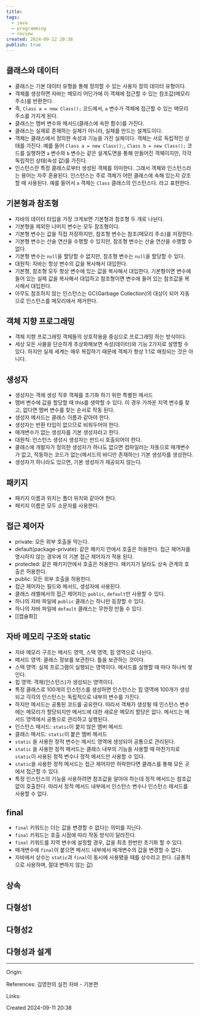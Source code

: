 ```yaml
---
title: 
tags:
  - java
  - programming
  - review
created: 2024-09-12 20:38
publish: true
---
```

## 클래스와 데이터
- 클래스는 기본 데이터 유형을 통해 정의할 수 있는 사용자 정의 데이터 유형이다.
- 객체를 생성하면 자바는 메모리 어딘가에 이 객체에 접근할 수 있는 참조값(메모리 주소)를 반환한다.
- 즉, `Class a = new Class();` 코드에서, `a` 변수가 객체에 접근할 수 있는 메모리 주소를 가지게 된다.
- 클래스는 멤버 변수와 메서드(클래스에 속한 함수)를 가진다.
- 클래스는 실제로 존재하는 실체가 아니라, 실체를 만드는 설계도이다.
- 객체는 클래스에서 정의한 속성과 기능을 가진 실체이다. 객체는 서로 독립적인 상태를 가진다. 예를 들어 `Class a = new Class();`, `Class b = new Class();` 코드를 실행하면 `a` 변수와 `b` 변수는 같은 설계도면을 통해 만들어진 객체이지만, 각각 독립적인 상태(속성 값)를 가진다.
- 인스턴스란 특정 클래스로부터 생성된 객체를 의미한다. 그래서 객체와 인스턴스라는 용어는 자주 혼용된다. 인스턴스는 주로 객체가 어떤 클래스에 속해 있는지 강조할 때 사용된다. 예를 들어서 `a` 객체는 `Class` 클래스의 인스턴스다. 라고 표현한다.
## 기본형과 참조형
- 자바의 데이터 타입을 가장 크게보면 기본형과 참조형 두 개로 나뉜다.
- 기본형을 제외한 나머지 변수는 모두 참조형이다.
- 기본형 변수는 값을 직접 저장하지만, 참조형 변수는 참조(메모리 주소)를 저장한다.
- 기본형 변수는 산술 연산을 수행할 수 있지만, 참조형 변수는 산술 연산을 수행할 수 없다.
- 기본형 변수는 `null`을 할당할 수 없지만, 참조형 변수는 `null`을 할당할 수 있다.
- 대원칙: 자바는 항상 변수의 값을 복사해서 대입한다.
- 기본형, 참조형 모두 항상 변수에 있는 값을 복사해서 대입한다. 기본형이면 변수에 들어 있는 실제 값을 복사해서 대입하고 참조형이면 변수에 들어 있는 참조값을 복사해서 대입한다.
- 아무도 참조하지 않는 인스턴스는 GC(Garbage Collection)의 대상이 되어 자동으로 인스턴스를 메모리에서 제거한다.
## 객체 지향 프로그래밍
- 객체 지향 프로그래밍 객체들의 상호작용을 중심으로 프로그래밍 하는 방식이다.
- 세상 모든 사물을 단순하게 추상화해보면 속성(데이터)와 기능 2가지로 설명할 수 있다. 하지만 실제 세계는 매우 복잡하기 때문에 객체가 항상 1:1로 매칭되는 것은 아니다.
## 생성자
- 생성자는 객체 생성 직후 객체를 초기화 하기 위한 특별한 메서드
- 멤버 변수에 값을 할당할 때 this를 생략할 수 있다. 이 경우 가까운 지역 변수를 찾고, 없다면 멤버 변수를 찾는 순서로 작동 된다.
- 생성자 메서드는 클래스 이름과 같아야 한다.
- 생성자는 반환 타입이 없으므로 비워두어야 한다.
- 매개변수가 없는 생성자를 기본 생성자라고 한다.
- 대원칙: 인스턴스 생성시 생성자는 반드시 호출되어야 한다.
- 클래스에 개발자가 정의한 생성자가 하나도 없으면 컴파일러는 자동으로 매개변수가 없고, 작동하는 코드가 없는(메서드의 바디만 존재하는) 기본 생성자를 생성한다.
- 생성자가 하나라도 있으면, 기본 생성자가 제공되지 않는다.
## 패키지
- 패키지 이름과 위치는 폴더 위치와 같아야 한다.
- 패키지 이름은 모두 소문자를 사용한다.
## 접근 제어자
- private: 모든 외부 호출을 막는다.
- default(package-private): 같은 패키지 안에서 호출은 허용한다. 접근 제어자를 명시하지 않는 경우에 이 기본 접근 제어자가 적용 된다.
- protected: 같은 패키지안에서 호출은 허용한다. 패키지가 달라도 상속 관계의 호출은 허용한다.
- public: 모든 외부 호출을 허용한다.
- 접근 제어자는 필드와 메서드, 생성자에 사용된다.
- 클래스 레벨에서의 접근 제어자는 `public`, `default`만 사용할 수 있다.
- 하나의 자바 파일에 `public` 클래스는 하나만 등장할 수 있다.
- 하나의 자바 파일에 `default` 클래스는 무한정 만들 수 있다.
- [[캡슐화]]
## 자바 메모리 구조와 static
- 자바 메모리 구조는 메서드 영역, 스택 영역, 힙 영역으로 나뉜다.
- 메서드 영역: 클래스 정보를 보관한다. 틀을 보관하는 것이다.
- 스택 영역: 실제 프로그램이 실행되는 영역이다. 메서드를 실행할 때 마다 하나씩 쌓인다.
- 힙 영역: 객체(인스턴스)가 생성되는 영역이다.
- 특정 클래스로 100개의 인스턴스를 생성하면 인스턴스는 힙 영역에 100개가 생성되고 각각의 인스턴스는 독립적으로 내부의 변수를 가진다.
- 하지만 메서드는 공통된 코드를 공유한다. 따라서 객체가 생성될 때 인스턴스 변수에는 메모리가 할당되지만 메서드에 대한 새로운 메모리 할당은 없다. 메서드는 메서드 영역에서 공통으로 관리하고 실행된다.
- 인스턴스 메서드: `static`이 붙지 않은 멤버 메서드
- 클래스 메서드: `static`이 붙은 멤버 메서드
- `static` 을 사용한 정적 변수는 메서드 영역에 생성되어 공통으로 관리된다.
- `static` 을 사용한 정적 메서드는 클래스 내부의 기능을 사용할 때 마찬가지로 `static`이 사용된 정적 변수나 정적 메서드만 사용할 수 있다.
- `static`을 사용한 정적 메서드는 접근 제어자만 허락한다면 클래스를 통해 모든 곳에서 접근할 수 있다.
- 특정 인스턴스의 기능을 사용하려면 참조값을 알아야 하는데 정적 메서드는 참조값 없이 호출한다. 따라서 정적 메서드 내부에서 인스턴스 변수나 인스턴스 메서드를 사용할 수 없다.
## final
- `final` 키워드는 더는 값을 변경할 수 없다는 의미를 지닌다.
- `final` 키워드는 호출 시점에 따라 작동 방식이 달라진다.
- `final` 키워드를 지역 변수에 설정할 경우, 값을 최초 한번만 초기화 할 수 있다.
- 매개변수에 `final`이 붙으면 메서드 내부에서 매개변수의 값을 변경할 수 없다.
- 자바에서 상수는 `static`과 `final`이 동시에 사용됐을 때를 상수라고 한다. (공통적으로 사용하며, 절대 변하지 않는 값)
## 상속
## 다형성1
## 다형성2
## 다형성과 설계



---
Origin: 

References: 김영한의 실전 자바 - 기본편

Links: 

Created 2024-09-11 20:38